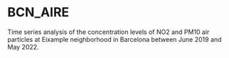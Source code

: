 # BCN_AIRE

Time series analysis of the concentration levels of NO2 and PM10 air particles at Eixample neighborhood in Barcelona between June 2019 and May 2022.
